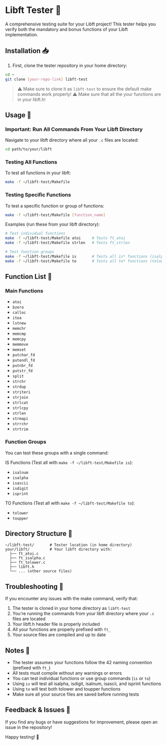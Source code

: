 # Libft Tester 🧪

A comprehensive testing suite for your Libft project! This tester helps you verify both the mandatory and bonus functions of your Libft implementation.

## Installation 📥

1. First, clone the tester repository in your home directory:
```bash
cd ~
git clone [your-repo-link] libft-test
```

> ⚠️ Make sure to clone it as `libft-test` to ensure the default make commands work properly!
> ⚠️ Make sure that all the your functions are in your libft.h!

## Usage 🚀

### Important: Run All Commands From Your Libft Directory
Navigate to your libft directory where all your `.c` files are located:
```bash
cd path/to/your/libft
```

### Testing All Functions
To test all functions in your libft:
```bash
make -f ~/libft-test/Makefile
```

### Testing Specific Functions
To test a specific function or group of functions:
```bash
make -f ~/libft-test/Makefile [function_name]
```

Examples (run these from your libft directory):
```bash
# Test individual functions
make -f ~/libft-test/Makefile atoi     # Tests ft_atoi
make -f ~/libft-test/Makefile strlen   # Tests ft_strlen

# Test function groups
make -f ~/libft-test/Makefile is       # Tests all is* functions (isalpha, isdigit, etc.)
make -f ~/libft-test/Makefile to       # Tests all to* functions (tolower, toupper)
```

## Function List 📝

### Main Functions
- `atoi`
- `bzero`
- `calloc`
- `itoa`
- `lstnew`
- `memchr`
- `memcmp`
- `memcpy`
- `memmove`
- `memset`
- `putchar_fd`
- `putendl_fd`
- `putnbr_fd`
- `putstr_fd`
- `split`
- `strchr`
- `strdup`
- `striteri`
- `strjoin`
- `strlcat`
- `strlcpy`
- `strlen`
- `strmapi`
- `strrchr`
- `strtrim`

### Function Groups
You can test these groups with a single command:

IS Functions (Test all with `make -f ~/libft-test/Makefile is`):
- `isalnum`
- `isalpha`
- `isascii`
- `isdigit`
- `isprint`

TO Functions (Test all with `make -f ~/libft-test/Makefile to`):
- `tolower`
- `toupper`

## Directory Structure 📁
```
~/libft-test/       # Tester location (in home directory)
your/libft/         # Your libft directory with:
  ├── ft_atoi.c
  ├── ft_isalpha.c
  ├── ft_tolower.c
  ├── libft.h
  └── ... (other source files)
```

## Troubleshooting 🔧

If you encounter any issues with the make command, verify that:
1. The tester is cloned in your home directory as `libft-test`
2. You're running the commands from your libft directory where your `.c` files are located
3. Your libft.h header file is properly included
4. All your functions are properly prefixed with `ft_`
5. Your source files are compiled and up to date

## Notes 📌

- The tester assumes your functions follow the 42 naming convention (prefixed with `ft_`)
- All tests must compile without any warnings or errors
- You can test individual functions or use group commands (`is` or `to`)
- Using `is` will test all isalpha, isdigit, isalnum, isascii, and isprint functions
- Using `to` will test both tolower and toupper functions
- Make sure all your source files are saved before running tests

## Feedback & Issues 🐛

If you find any bugs or have suggestions for improvement, please open an issue in the repository!

Happy testing! 🎉
